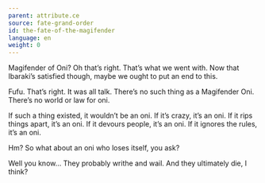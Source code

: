 ```yaml
---
parent: attribute.ce
source: fate-grand-order
id: the-fate-of-the-magifender
language: en
weight: 0
---
```


Magifender of Oni?
Oh that’s right. That’s what we went with.
Now that Ibaraki’s satisfied though, maybe we ought to put an end to this.

Fufu. That’s right. It was all talk.
There’s no such thing as a Magifender Oni.
There’s no world or law for oni.

If such a thing existed, it wouldn’t be an oni.
If it’s crazy, it’s an oni.
If it rips things apart, it’s an oni.
If it devours people, it’s an oni.
If it ignores the rules, it’s an oni.

Hm? So what about an oni who loses itself, you ask?

Well you know…
They probably writhe and wail.
And they ultimately die, I think?
